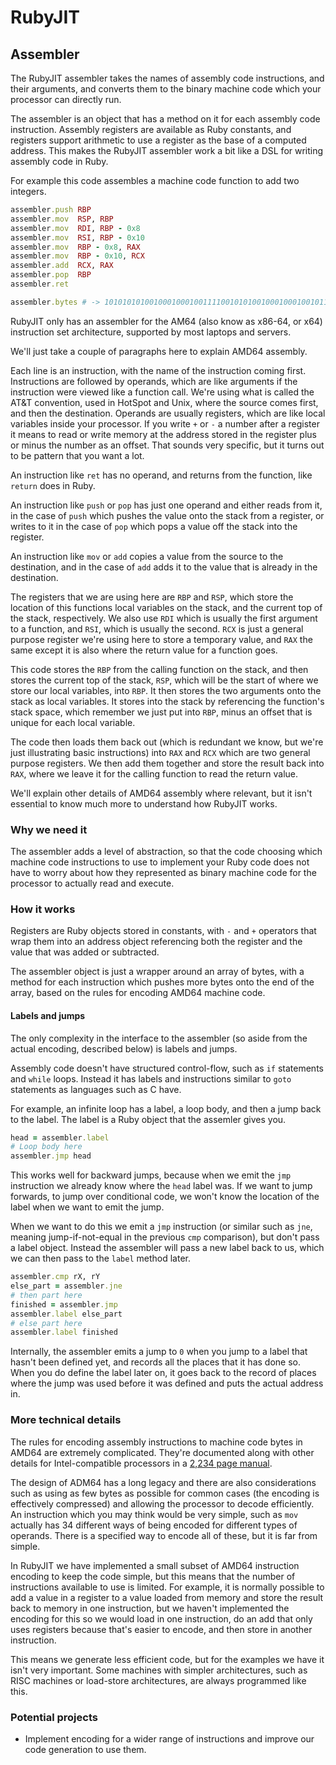 # RubyJIT

## Assembler

The RubyJIT assembler takes the names of assembly code instructions, and their
arguments, and converts them to the binary machine code which your processor can
directly run.

The assembler is an object that has a method on it for each assembly code
instruction. Assembly registers are available as Ruby constants, and registers
support arithmetic to use a register as the base of a computed address. This
makes the RubyJIT assembler work a bit like a DSL for writing assembly code in
Ruby.

For example this code assembles a machine code function to add two integers.

```ruby
assembler.push RBP
assembler.mov  RSP, RBP
assembler.mov  RDI, RBP - 0x8
assembler.mov  RSI, RBP - 0x10
assembler.mov  RBP - 0x8, RAX
assembler.mov  RBP - 0x10, RCX
assembler.add  RCX, RAX
assembler.pop  RBP
assembler.ret

assembler.bytes # -> 101010101001000100010011110010101001000100010010111...
```

RubyJIT only has an assembler for the AM64 (also know as x86-64, or x64)
instruction set architecture, supported by most laptops and servers.

We'll just take a couple of paragraphs here to explain AMD64 assembly.

Each line is an instruction, with the name of the instruction coming first.
Instructions are followed by operands, which are like arguments if the
instruction were viewed like a function call. We're using what is called the
AT&T convention, used in HotSpot and Unix, where the source comes first, and
then the destination. Operands are usually registers, which are like local
variables inside your processor. If you write `+` or `-` a number after a
register it means to read or write memory at the address stored in the register
plus or minus the number as an offset. That sounds very specific, but it turns
out to be pattern that you want a lot.

An instruction like `ret` has no operand, and returns from the function, like
`return` does in Ruby.

An instruction like `push` or `pop` has just one operand and either reads from
it, in the case of `push` which pushes the value onto the stack from a register,
or writes to it in the case of `pop` which pops a value off the stack into the
register.

An instruction like `mov` or `add` copies a value from the source to the
destination, and in the case of `add` adds it to the value that is already in
the destination.

The registers that we are using here are `RBP` and `RSP`, which store the
location of this functions local variables on the stack, and the current top of
the stack, respectively. We also use `RDI` which is usually the first argument
to a function, and `RSI`, which is usually the second. `RCX` is just a general
purpose register we're using here to store a temporary value, and `RAX` the same
except it is also where the return value for a function goes.

This code stores the `RBP` from the calling function on the stack, and then
stores the current top of the stack, `RSP`, which will be the start of where we
store our local variables, into `RBP`. It then stores the two arguments onto the
stack as local variables. It stores into the stack by referencing the function's
stack space, which remember we just put into `RBP`, minus an offset that is
unique for each local variable.

The code then loads them back out (which is redundant we know, but we're just
illustrating basic instructions) into `RAX` and `RCX` which are two general
purpose registers. We then add them together and store the result back into
`RAX`, where we leave it for the calling function to read the return value.

We'll explain other details of AMD64 assembly where relevant, but it isn't
essential to know much more to understand how RubyJIT works.

### Why we need it

The assembler adds a level of abstraction, so that the code choosing which
machine code instructions to use to implement your Ruby code does not have to
worry about how they represented as binary machine code for the processor to
actually read and execute.

### How it works

Registers are Ruby objects stored in constants, with `-` and `+` operators that
wrap them into an address object referencing both the register and the value
that was added or subtracted.

The assembler object is just a wrapper around an array of bytes, with a method
for each instruction which pushes more bytes onto the end of the array, based on
the rules for encoding AMD64 machine code.

#### Labels and jumps

The only complexity in the interface to the assembler (so aside from the actual
encoding, described below) is labels and jumps.

Assembly code doesn't have structured control-flow, such as `if` statements and
`while` loops. Instead it has labels and instructions similar to `goto`
statements as languages such as C have.

For example, an infinite loop has a label, a loop body, and then a jump back to
the label. The label is a Ruby object that the assemler gives you.

```ruby
head = assembler.label
# Loop body here
assembler.jmp head
```

This works well for backward jumps, because when we emit the `jmp` instruction
we already know where the `head` label was. If we want to jump forwards, to jump
over conditional code, we won't know the location of the label when we want to
emit the jump.

When we want to do this we emit a `jmp` instruction (or similar such as `jne`,
meaning jump-if-not-equal in the previous `cmp` comparison), but don't pass a
label object. Instead the assembler will pass a new label back to us, which we
can then pass to the `label` method later.

```ruby
assembler.cmp rX, rY
else_part = assembler.jne
# then part here
finished = assembler.jmp
assembler.label else_part
# else part here
assembler.label finished
```

Internally, the assembler emits a jump to `0` when you jump to a label that
hasn't been defined yet, and records all the places that it has done so. When
you do define the label later on, it goes back to the record of places where the
jump was used before it was defined and puts the actual address in.

### More technical details

The rules for encoding assembly instructions to machine code bytes in AMD64 are
extremely complicated. They're documented along with other details for
Intel-compatible processors in a [2,234 page manual](intel).

[intel]: https://software.intel.com/en-us/articles/intel-sdm

The design of ADM64 has a long legacy and there are also considerations such as
using as few bytes as possible for common cases (the encoding is effectively
compressed) and allowing the processor to decode efficiently. An instruction
which you may think would be very simple, such as `mov` actually has 34
different ways of being encoded for different types of operands. There is a
specified way to encode all of these, but it is far from simple.

In RubyJIT we have implemented a small subset of AMD64 instruction encoding to
keep the code simple, but this means that the number of instructions available
to use is limited. For example, it is normally possible to add a value in a
register to a value loaded from memory and store the result back to memory in
one instruction, but we haven't implemented the encoding for this so we would
load in one instruction, do an add that only uses registers because that's
easier to encode, and then store in another instruction.

This means we generate less efficient code, but for the examples we have it
isn't very important. Some machines with simpler architectures, such as RISC machines or load-store architectures, are always programmed like this.

### Potential projects

* Implement encoding for a wider range of instructions and improve our code
  generation to use them.
